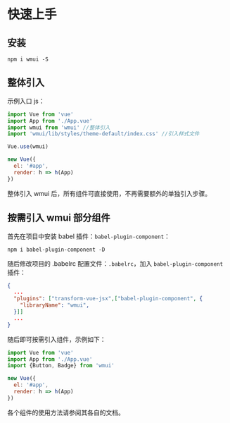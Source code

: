 # 快速上手

## 安装

```
npm i wmui -S
```

## 整体引入

示例入口 js：

```javascript
import Vue from 'vue'
import App from './App.vue'
import wmui from 'wmui' //整体引入
import 'wmui/lib/styles/theme-default/index.css' //引入样式文件

Vue.use(wmui)

new Vue({
  el: '#app',
  render: h => h(App)
})
```


整体引入 wmui 后，所有组件可直接使用，不再需要额外的单独引入步骤。

## 按需引入 wmui 部分组件

首先在项目中安装 babel 插件：`babel-plugin-component`：

```
npm i babel-plugin-component -D
```

随后修改项目的 .babelrc 配置文件：`.babelrc`，加入 `babel-plugin-component` 插件：

```json
{
  ...
  "plugins": ["transform-vue-jsx",["babel-plugin-component", {
    "libraryName": "wmui",
  }]]
  ...
}
```

随后即可按需引入组件，示例如下：

```javascript
import Vue from 'vue'
import App from './App.vue'
import {Button, Badge} from 'wmui'

new Vue({
  el: '#app',
  render: h => h(App)
})
```

各个组件的使用方法请参阅其各自的文档。
